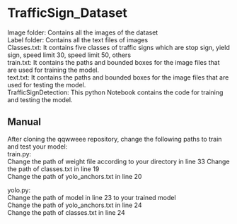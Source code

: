 # TrafficSign_Dataset

Image folder: Contains all the images of the dataset  
Label folder: Contains all the text files of images    
Classes.txt: It contains five classes of traffic signs which are stop sign, yield sign, speed limit 30, speed limit 50, others  
train.txt: It contains the paths and bounded boxes for the image files that are used for training the model.  
text.txt: It contains the paths and bounded boxes for the image files that are used for testing the model.  
TrafficSignDetection: This python Notebook contains the code for training and testing the model.  
  
## Manual  
After cloning the qqwweee repository, change the following paths to train and test your model:  
train.py:  
Change the path of weight file according to your directory in line 33
Change the path of classes.txt in line 19  
Change the path of yolo_anchors.txt in line 20  
  
yolo.py:  
Change the path of model in line 23 to your trained model  
Change the path of yolo_anchors.txt in line 24  
Change the path of classes.txt in line 24
